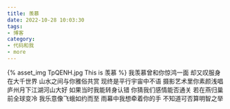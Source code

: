 ```yaml
---
title: 羡慕
date: 2022-10-28 10:03:30
tags:
- 博客
category:
- 代码和我
- more
---
```

{% asset_img TpQENH.jpg This is 羡慕 %}
我羡慕曾和你惊鸿一面  却又叹服身在大千世界  山水之间与你雅俗共赏  现终是平行宇宙中不语  摄影艺术里你素颜浅唱  庐州月下江湖河山大好  如果当时我能转身认错  你猜我们感情能否通关  若在燕归巢前全球变冷  我乐意像飞蛾如约而至  雨幕中我想牵着你的手  不知道可否算明智之举